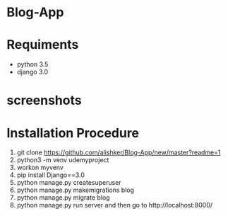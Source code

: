 # Blog-App

# Requiments
   * python 3.5
   * django 3.0


 # screenshots
   
   
   
# Installation Procedure
1. git clone <https://github.com/alishker/Blog-App/new/master?readme=1>
2. python3 -m venv udemyproject
3. workon myvenv
4. pip install Django==3.0
5. python manage.py createsuperuser 
6. python manage.py makemigrations blog
7. python manage.py migrate blog
8. python manage.py run server and then go to http://localhost:8000/
